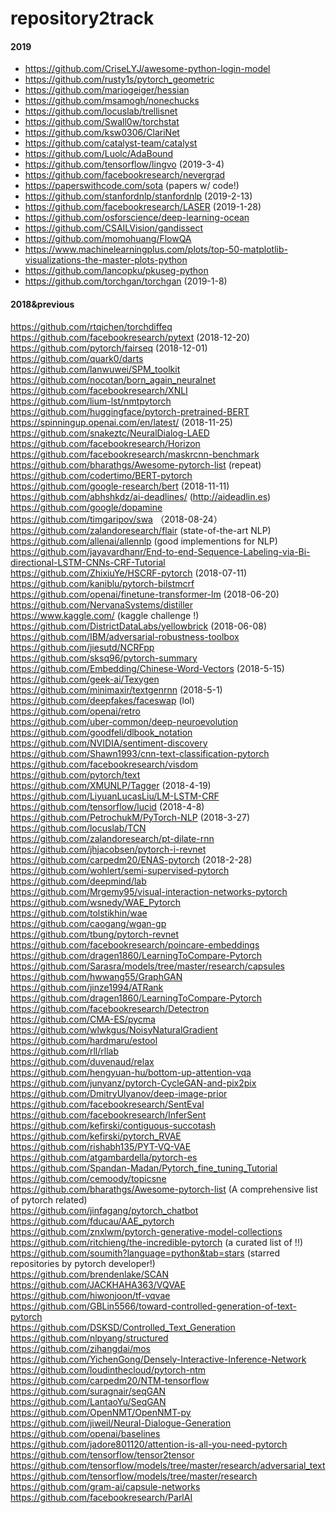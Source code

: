 # repository2track
#### 2019

- https://github.com/CriseLYJ/awesome-python-login-model
- https://github.com/rusty1s/pytorch_geometric  
- https://github.com/mariogeiger/hessian  
- https://github.com/msamogh/nonechucks  
- https://github.com/locuslab/trellisnet  
- https://github.com/Swall0w/torchstat  
- https://github.com/ksw0306/ClariNet  
- https://github.com/catalyst-team/catalyst  
- https://github.com/Luolc/AdaBound  
- https://github.com/tensorflow/lingvo  (2019-3-4)  
- https://github.com/facebookresearch/nevergrad  
- https://paperswithcode.com/sota  (papers w/ code!)  
- https://github.com/stanfordnlp/stanfordnlp  (2019-2-13)  
- https://github.com/facebookresearch/LASER  (2019-1-28)  
- https://github.com/osforscience/deep-learning-ocean  
- https://github.com/CSAILVision/gandissect  
- https://github.com/momohuang/FlowQA  
- https://www.machinelearningplus.com/plots/top-50-matplotlib-visualizations-the-master-plots-python  
- https://github.com/lancopku/pkuseg-python  
- https://github.com/torchgan/torchgan  (2019-1-8)  

#### 2018&previous

https://github.com/rtqichen/torchdiffeq  
https://github.com/facebookresearch/pytext  (2018-12-20)  
https://github.com/pytorch/fairseq  (2018-12-01)  
https://github.com/quark0/darts  
https://github.com/lanwuwei/SPM_toolkit  
https://github.com/nocotan/born_again_neuralnet  
https://github.com/facebookresearch/XNLI  
https://github.com/lium-lst/nmtpytorch  
https://github.com/huggingface/pytorch-pretrained-BERT  
https://spinningup.openai.com/en/latest/  (2018-11-25)  
https://github.com/snakeztc/NeuralDialog-LAED  
https://github.com/facebookresearch/Horizon  
https://github.com/facebookresearch/maskrcnn-benchmark  
https://github.com/bharathgs/Awesome-pytorch-list  (repeat)  
https://github.com/codertimo/BERT-pytorch  
https://github.com/google-research/bert  (2018-11-11)  
https://github.com/abhshkdz/ai-deadlines/  (http://aideadlin.es)  
https://github.com/google/dopamine  
https://github.com/timgaripov/swa  （2018-08-24）  
https://github.com/zalandoresearch/flair  (state-of-the-art NLP)  
https://github.com/allenai/allennlp (good implementions for NLP)  
https://github.com/jayavardhanr/End-to-end-Sequence-Labeling-via-Bi-directional-LSTM-CNNs-CRF-Tutorial  
https://github.com/ZhixiuYe/HSCRF-pytorch  (2018-07-11)  
https://github.com/kaniblu/pytorch-bilstmcrf  
https://github.com/openai/finetune-transformer-lm  (2018-06-20)  
https://github.com/NervanaSystems/distiller  
https://www.kaggle.com/  (kaggle challenge !)  
https://github.com/DistrictDataLabs/yellowbrick  (2018-06-08)  
https://github.com/IBM/adversarial-robustness-toolbox  
https://github.com/jiesutd/NCRFpp  
https://github.com/sksq96/pytorch-summary  
https://github.com/Embedding/Chinese-Word-Vectors  (2018-5-15)  
https://github.com/geek-ai/Texygen  
https://github.com/minimaxir/textgenrnn  (2018-5-1)  
https://github.com/deepfakes/faceswap  (lol)  
https://github.com/openai/retro  
https://github.com/uber-common/deep-neuroevolution  
https://github.com/goodfeli/dlbook_notation  
https://github.com/NVIDIA/sentiment-discovery  
https://github.com/Shawn1993/cnn-text-classification-pytorch  
https://github.com/facebookresearch/visdom  
https://github.com/pytorch/text  
https://github.com/XMUNLP/Tagger  (2018-4-19)  
https://github.com/LiyuanLucasLiu/LM-LSTM-CRF  
https://github.com/tensorflow/lucid  (2018-4-8)  
https://github.com/PetrochukM/PyTorch-NLP  (2018-3-27)  
https://github.com/locuslab/TCN  
https://github.com/zalandoresearch/pt-dilate-rnn  
https://github.com/jhjacobsen/pytorch-i-revnet  
https://github.com/carpedm20/ENAS-pytorch    (2018-2-28)  
https://github.com/wohlert/semi-supervised-pytorch  
https://github.com/deepmind/lab  
https://github.com/Mrgemy95/visual-interaction-networks-pytorch  
https://github.com/wsnedy/WAE_Pytorch  
https://github.com/tolstikhin/wae  
https://github.com/caogang/wgan-gp  
https://github.com/tbung/pytorch-revnet  
https://github.com/facebookresearch/poincare-embeddings  
https://github.com/dragen1860/LearningToCompare-Pytorch  
https://github.com/Sarasra/models/tree/master/research/capsules  
https://github.com/hwwang55/GraphGAN  
https://github.com/jinze1994/ATRank  
https://github.com/dragen1860/LearningToCompare-Pytorch  
https://github.com/facebookresearch/Detectron  
https://github.com/CMA-ES/pycma  
https://github.com/wlwkgus/NoisyNaturalGradient  
https://github.com/hardmaru/estool  
https://github.com/rll/rllab  
https://github.com/duvenaud/relax  
https://github.com/hengyuan-hu/bottom-up-attention-vqa  
https://github.com/junyanz/pytorch-CycleGAN-and-pix2pix  
https://github.com/DmitryUlyanov/deep-image-prior  
https://github.com/facebookresearch/SentEval  
https://github.com/facebookresearch/InferSent  
https://github.com/kefirski/contiguous-succotash  
https://github.com/kefirski/pytorch_RVAE  
https://github.com/rishabh135/PYT-VQ-VAE  
https://github.com/atgambardella/pytorch-es  
https://github.com/Spandan-Madan/Pytorch_fine_tuning_Tutorial  
https://github.com/cemoody/topicsne  
https://github.com/bharathgs/Awesome-pytorch-list (A comprehensive list of pytorch related)  
https://github.com/jinfagang/pytorch_chatbot  
https://github.com/fducau/AAE_pytorch  
https://github.com/znxlwm/pytorch-generative-model-collections  
https://github.com/ritchieng/the-incredible-pytorch (a curated list of !!)  
https://github.com/soumith?language=python&tab=stars (starred repositories by pytorch developer!)  
https://github.com/brendenlake/SCAN  
https://github.com/JACKHAHA363/VQVAE  
https://github.com/hiwonjoon/tf-vqvae  
https://github.com/GBLin5566/toward-controlled-generation-of-text-pytorch  
https://github.com/DSKSD/Controlled_Text_Generation  
https://github.com/nlpyang/structured  
https://github.com/zihangdai/mos  
https://github.com/YichenGong/Densely-Interactive-Inference-Network  
https://github.com/loudinthecloud/pytorch-ntm  
https://github.com/carpedm20/NTM-tensorflow  
https://github.com/suragnair/seqGAN   
https://github.com/LantaoYu/SeqGAN  
https://github.com/OpenNMT/OpenNMT-py  
https://github.com/jiweil/Neural-Dialogue-Generation  
https://github.com/openai/baselines  
https://github.com/jadore801120/attention-is-all-you-need-pytorch  
https://github.com/tensorflow/tensor2tensor  
https://github.com/tensorflow/models/tree/master/research/adversarial_text  
https://github.com/tensorflow/models/tree/master/research  
https://github.com/gram-ai/capsule-networks  
https://github.com/facebookresearch/ParlAI 
